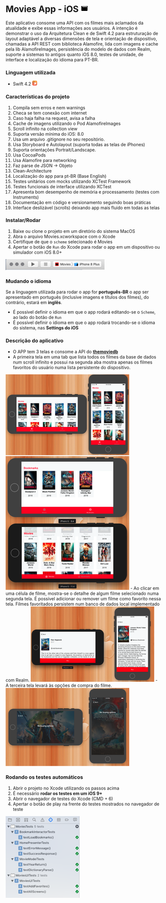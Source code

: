 
# Movies App - iOS <img src="img/logo.png" width="24px">

Este aplicativo consome uma API com os filmes mais aclamados da atualidade e exibe essas informações aos usuários.
A intenção é demonstrar o uso da Arquitetura Clean e de Swift 4.2 para estruturação de layout adaptável a diversas dimensões de tela e orientação de dispositivo, chamadas a API REST com biblioteca Alamofire, lida com imagens e cache pela lib AlamofireImages, persistência do modelo de dados com Realm, suporte a sistemas to antigos quanto iOS 8.0, testes de unidade, de interface e localização do idioma para PT-BR.

### Linguagem utilizada

- Swift 4.2 <img src="img/swift.png" width="16px">

### Características do projeto
1. Compila sem erros e nem warnings
1. Checa se tem conexão com internet
1. Caso haja falha na request, avisa a falha
1. Cache de imagens utilizando o Pod AlamofireImages
1. Scroll infinito na collection view
1. Suporta versão mínima do iOS: 8.0
1. Usa um arquivo .gitignore no seu repositório.
1. Usa Storyboard e Autolayout (suporta todas as telas de iPhones)
1. Suporta orientações Portrait/Landscape.
1. Usa CocoaPods
1. Usa Alamofire para networking
1. Faz parse de JSON -> Objeto
1. Clean-Architecture
1. Localização do app para pt-BR (Base English)
1. Testes unitários com mocks utilizando XCTest Framework
1. Testes funcionais de interface utilizando XCTest
1. Apresenta bom desempenho de memória e processamento (testes com Instruments)
1. Documentação em código e versionamento seguindo boas práticas
1. Interface deslizável (scrolls) deixando app mais fluido em todas as telas

### Instalar/Rodar
1. Baixe ou clone o projeto em um diretório do sistema MacOS
1. Abra o arquivo Movies.xcworkspace com o Xcode
1. Certifique de que o `scheme` selecionado é Movies
1. Apertar o botão de `Run` do Xcode para rodar o app em um dispositivo ou simulador com iOS 8.0+
<img src="img/run.png" width="320">

### Mudando o idioma
Se a linguagem utilizada para rodar o app for **português-BR** o app ser apresentado em português (inclusive imagens e títulos dos filmes), do contrário, estará em **inglês**.
- É possivel definir o idioma em que o app rodará editando-se o `Scheme`, ao lado do botão de `Run`
- É possivel definir o idioma em que o app rodará trocando-se o idioma do sistema, nas **Settings do iOS**

### Descrição do aplicativo
- O APP tem 3 telas e consome a API do [**themoviedb**]("https://api.themoviedb.org/)
- A primeira tela em uma tab que lista todos os filmes da base de dados num scroll infinito e possui na segunda aba mostra apenas os filmes favoritos do usuário numa lista persistente do dispositivo.
<img src="img/home.png" width="400"> 
<img src="img/bookmark.png" width="400"> 
- Ao clicar em uma célula de filme, mostra-se o detalhe de algum filme selecionado numa segunda tela. É possível adicionar ou remover um filme como favorito nessa tela. Filmes favoritados persistem num banco de dados local implementado com Realm.
<img src="img/detail.png" width="400"> 
- A terceira tela levará às opções de compra do filme.
<img src="img/buy.png" width="400">

### Rodando os testes automáticos
1. Abrir o projeto no Xcode utilizando os passos acima
1. É necessário **rodar os testes em um iOS 9+**
1. Abrir o navegador de testes do Xcode (CMD + 6)
1. Apertar o botão de play na frente do testes mostrados no navegador de teste
<img src="img/tests.png" width="240">



